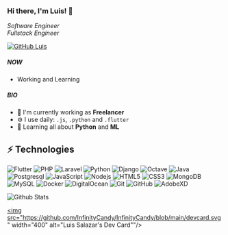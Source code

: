 ### Hi there, I'm Luis! 👋

<p><em>Software Engineer
</br>Fullstack Engineer
</em></p>

[![GitHub Luis](https://img.shields.io/github/followers/InfinityCandy?label=follow&style=social)](https://github.com/InfinityCandy)

##### NOW

- Working and Learning

##### BIO

- 🏢 I'm currently working as **Freelancer**
- ⚙️ I use daily: `.js`, `.python` and `.flutter`
- 🌱 Learning all about **Python** and **ML**

## ⚡ Technologies
![Flutter](https://img.shields.io/badge/-Flutter-blue?style=flat-square&logo=flutter)
![PHP](https://img.shields.io/badge/-PHP-black?style=flat-square&logo=php)
![Laravel](https://img.shields.io/badge/-Laravel-white?style=flat-square&logo=laravel)
![Python](https://img.shields.io/badge/-Python-yellow?style=flat-square&logo=python)
![Django](https://img.shields.io/badge/-Django-132c20?style=flat-square&logo=django)
![Octave](https://img.shields.io/badge/-Octave-orange?style=flat-square&logo=octave)
![Java](https://img.shields.io/badge/-Java-d33830?style=flat-square&logo=java)
![Postgresql](https://img.shields.io/badge/-Postgresql-black?style=flat-square&logo=postgresql)
![JavaScript](https://img.shields.io/badge/-JavaScript-black?style=flat-square&logo=javascript)
![Nodejs](https://img.shields.io/badge/-Nodejs-black?style=flat-square&logo=Node.js)
![HTML5](https://img.shields.io/badge/-HTML5-E34F26?style=flat-square&logo=html5&logoColor=white)
![CSS3](https://img.shields.io/badge/-CSS3-1572B6?style=flat-square&logo=css3)
![MongoDB](https://img.shields.io/badge/-MongoDB-black?style=flat-square&logo=mongodb)
![MySQL](https://img.shields.io/badge/-MySQL-white?style=flat-square&logo=mysql)
![Docker](https://img.shields.io/badge/-Docker-black?style=flat-square&logo=docker)
![DigitalOcean](https://img.shields.io/badge/-Digital%20Ocean-darkblue?style=flat-square&logo=digitalocean)
![Git](https://img.shields.io/badge/-Git-black?style=flat-square&logo=git)
![GitHub](https://img.shields.io/badge/-GitHub-181717?style=flat-square&logo=github)
![AdobeXD](https://img.shields.io/badge/-AdobeXD-white?style=flat-square&logo=adobexd)

![Github Stats](https://github-readme-stats.vercel.app/api?username=InfinityCandy&count_private=true&show_icons=true&include_all_commits=true)


<a href="https://app.daily.dev/InfinityCandy"><img src="https://github.com/InfinityCandy/InfinityCandy/blob/main/devcard.svg" width="400" alt="Luis Salazar's Dev Card""/></a>

